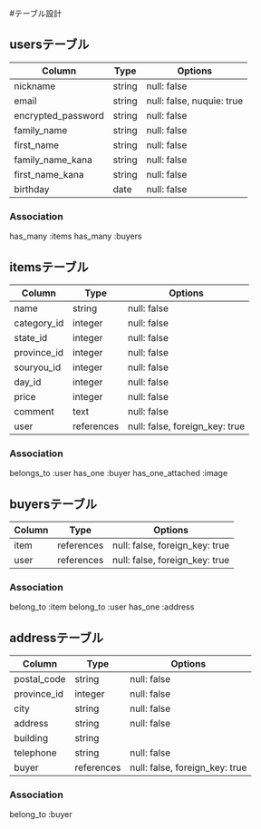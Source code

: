 #テーブル設計
## usersテーブル　

| Column             | Type    | Options                    |
| ------------------ | ------- | -------------------------- |
| nickname           | string  | null: false                |
| email              | string  | null: false, nuquie: true  |
| encrypted_password | string  | null: false                |
| family_name        | string  | null: false                |
| first_name         | string  | null: false                |
| family_name_kana   | string  | null: false                |
| first_name_kana    | string  | null: false                |
| birthday           | date    | null: false                |

### Association
has_many :items
has_many :buyers

## itemsテーブル

| Column      | Type       | Options                        |
| ----------- | ---------- | ------------------------------ |
| name        | string     | null: false                    |
| category_id | integer    | null: false                    |
| state_id    | integer    | null: false                    |
| province_id | integer    | null: false                    |
| souryou_id  | integer    | null: false                    |
| day_id      | integer    | null: false                    |
| price       | integer    | null: false                    |
| comment     | text       | null: false                    |
| user        | references | null: false, foreign_key: true |

### Association
belongs_to :user
has_one :buyer
has_one_attached :image

## buyersテーブル

| Column     | Type       | Options                        |
| ---------- | ---------- | ------------------------------ |
| item       | references | null: false, foreign_key: true |
| user       | references | null: false, foreign_key: true |

### Association
belong_to :item
belong_to :user
has_one :address

## addressテーブル

| Column      | Type       | Options                        |
| ----------- | ---------- | ------------------------------ |
| postal_code | string     | null: false                    |
| province_id | integer    | null: false                    |
| city        | string     | null: false                    |
| address     | string     | null: false                    |
| building    | string     |                                |
| telephone   | string     | null: false                    |
| buyer       | references | null: false, foreign_key: true |

### Association
belong_to :buyer